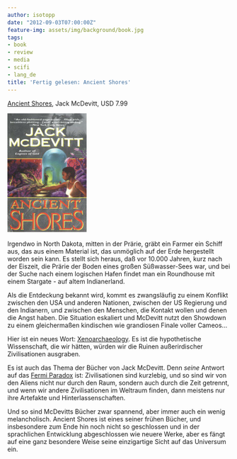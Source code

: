 ```yaml
---
author: isotopp
date: "2012-09-03T07:00:00Z"
feature-img: assets/img/background/book.jpg
tags:
- book
- review
- media
- scifi
- lang_de
title: 'Fertig gelesen: Ancient Shores'
---
```

[Ancient Shores](http://www.amazon.com/Ancient-Shores-ebook/dp/B00121SICI),
Jack McDevitt, USD 7.99

![McDevitt: Ancient Shores](/uploads/mcdevitt_ancient_shores.png)

Irgendwo in North Dakota, mitten in der Prärie, gräbt ein Farmer ein Schiff
aus, das aus einem Material ist, das unmöglich auf der Erde hergestellt
worden sein kann.  Es stellt sich heraus, daß vor 10.000 Jahren, kurz nach
der Eiszeit, die Prärie der Boden eines großen Süßwasser-Sees war, und bei
der Suche nach einem logischen Hafen findet man ein Roundhouse mit einem
Stargate - auf altem Indianerland.

Als die Entdeckung bekannt wird, kommt es zwangsläufig zu einem Konflikt
zwischen den USA und anderen Nationen, zwischen der US Regierung und den
Indianern, und zwischen den Menschen, die Kontakt wollen und denen die Angst
haben.  Die Situation eskaliert und McDevitt nutzt den Showdown zu einem
gleichermaßen kindischen wie grandiosen Finale voller Cameos...

Hier ist ein neues Wort: [Xenoarchaeology](http://en.wikipedia.org/wiki/Xenoarchaeology).
Es ist die hypothetische Wissenschaft, die wir hätten, würden wir die Ruinen
außerirdischer Zivilisationen ausgraben.

Es ist auch das Thema der Bücher von Jack McDevitt.  Denn _seine_ Antwort
auf das [Fermi Paradox](http://en.wikipedia.org/wiki/Fermi_paradox) ist:
Zivilisationen sind kurzlebig, und so sind wir von den Aliens nicht nur
durch den Raum, sondern auch durch die Zeit getrennt, und wenn wir andere
Zivilisationen im Weltraum finden, dann meistens nur ihre Artefakte und
Hinterlassenschaften.

Und so sind McDevitts Bücher zwar spannend, aber immer auch ein wenig
melancholisch.  Ancient Shores ist eines seiner frühen Bücher, und
insbesondere zum Ende hin noch nicht so geschlossen und in der sprachlichen
Entwicklung abgeschlossen wie neuere Werke, aber es fängt auf eine ganz
besondere Weise seine einzigartige Sicht auf das Universum ein.


